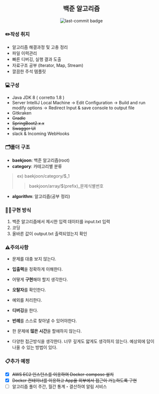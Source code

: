<div align="center">

## 백준 알고리즘
![last-commit badge](https://img.shields.io/github/last-commit/yeeooni/baekjoon-slove?style=flat-square)

</div>

### ✏️작성 취지
- 알고리즘 해결과정 및 고충 정리
- 파일 이력관리 
- 빠른 디버깅, 실행 결과 도출
- 자료구조 공부 (Iterator, Map, Stream)
- 깔끔한 주석 템플릿 

### 💻구성
- Java JDK 8 ( corretto 1.8 )
- Server IntelliJ Local Machine -> Edit Configuration -> Build and run modify options -> Redirect Input & save console to output file  
- Gitkraken
- ~~Gradle~~
- ~~SpringBoot2.x.x~~
- ~~Swagger UI~~
- slack & Incoming WebHooks

### 🗂️폴더 구조
- **baekjoon**: 백준 알고리즘(root)
- **category**: 카테고리별 분류
 
> ex) baekjoon/category/$_1
>> baekjoon/array/$(prefix)_문제식별번호

- **algorithm**: 알고리즘(공부 정리)

### 👨‍💻구현 방식
1. 백준 알고리즘에서 제시한 입력 데이터를 input.txt 입력
2. 코딩
3. 올바른 값이 output.txt 출력되었는지 확인

### ⚠️주의사항
- 문제를 대충 보지 않는다.
- **입출력**을 정확하게 이해한다.
- 어떻게 **구현**해야 할지 생각한다.
- **오탈자**를 확인한다.
- 예외를 처리한다.
- **디버깅**을 한다.

- **반례**를 스스로 찾아낼 수 있어야한다.
- 한 문제에 **많은 시간**을 할애하지 않는다.
- 다양한 접근방식을 생각한다. 너무 깊게도 얇게도 생각하지 않는다. 예상외에 답이 나올 수 있는 방법이 있다.

### 📋추가 예정
- [X] ~~AWS EC2 인스턴스를 이용하여 Docker-compose 설치~~
- [X] ~~Docker 컨테이너를 이용하고 App을 외부에서 접근이 가능하도록 구현~~
- [ ] 알고리즘 풀이 주간, 월간 통계・결산하여 알림 서비스